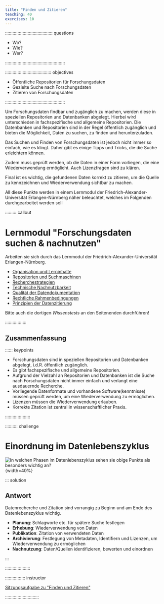 ```yaml
---
title: "Finden und Zitieren"
teaching: 40
exercises: 10
---
```


:::::::::::::::::::::::::::::::::::::: questions 

- Wo?
- Wie?
- Wer?

::::::::::::::::::::::::::::::::::::::::::::::::

::::::::::::::::::::::::::::::::::::: objectives

- Öffentliche Repositorien für Forschungsdaten
- Gezielte Suche nach Forschungsdaten
- Zitieren von Forschungsdaten

::::::::::::::::::::::::::::::::::::::::::::::::

Um Forschungsdaten findbar und zugänglich zu machen, werden diese in speziellen Repositorien und Datenbanken abgelegt.
Hierbei wird unterschieden in fachspezifische und allgemeine Repositorien.
Die Datenbanken und Repositorien sind in der Regel öffentlich zugänglich und bieten die Möglichkeit, Daten zu suchen, zu finden und herunterzuladen.

Das Suchen und Finden von Forschungsdaten ist jedoch nicht immer so einfach, wie es klingt.
Daher gibt es einige Tipps und Tricks, die die Suche erleichtern können.

Zudem muss geprüft werden, ob die Daten in einer Form vorliegen, die eine Wiederverwendung ermöglicht. Auch Lizenzfragen sind zu klären.

Final ist es wichtig, die gefundenen Daten korrekt zu zitieren, um die Quelle zu kennzeichnen und Wiederverwendung sichtbar zu machen.


All diese Punkte werden in einem Lernmodul der Friedrich-Alexander-Universität Erlangen-Nürnberg näher beleuchtet, welches im Folgenden durchgearbeitet werden soll

::::::::: callout

# Lernmodul "Forschungsdaten suchen & nachnutzen"

Arbeiten sie sich durch das Lernmodul der Friedrich-Alexander-Universität Erlangen-Nürnberg.

- [Organisation und Lerninhalte](https://www.studon.fau.de/pg709111_2994018.html)
- [Repositorien und Suchmaschinen](https://www.studon.fau.de/pg560777_2994018.html)
- [Recherchestrategien](https://www.studon.fau.de/pg560779_2994018.html)
- [Technische Nachnutzbarkeit](https://www.studon.fau.de/pg560785_2994018.html)
- [Qualität der Datendokumentation](https://www.studon.fau.de/pg560784_2994018.html)
- [Rechtliche Rahmenbedingungen](https://www.studon.fau.de/pg560788_2994018.html)
- [Prinzipien der Datenzitierung](https://www.studon.fau.de/pg560787_2994018.html)

Bitte auch die dortigen *Wissenstests* an den Seitenenden durchführen!

:::::::::::::::::



## Zusammenfassung

:::::: keypoints

- Forschungsdaten sind in speziellen Repositorien und Datenbanken abgelegt, i.d.R. öffentlich zugänglich.
- Es gibt fachspezifische und allgemeine Repositorien.
- Aufgrund der Vielzahl an Repositorien und Datenbanken ist die Suche nach Forschungsdaten nicht immer einfach und verlangt eine ausdauernde Recherche.
- Vorliegende Datenformate und vorhandene Software(kenntnisse) müssen geprüft werden, um eine Wiederverwendung zu ermöglichen.
- Lizenzen müssen die Wiederverwendung erlauben.
- Korrekte Zitation ist zentral in wissenschaftlicher Praxis.

::::::::::::::::::::


:::::::::: challenge

# Einordnung im Datenlebenszyklus

![*In welchen Phasen im Datenlebenszyklus sehen sie obige Punkte als besonders wichtig an?*](https://uni-tuebingen.de/fileadmin/_processed_/6/b/csm_FDM_Lebenszyklus_d1353825c4.png){width=40%}


::: solution

## Antwort

Datenrecherche und Zitation sind vorrangig zu Beginn und am Ende des Datenlebenszyklus wichtig.

- **Planung**: Schlagworte etc. für spätere Suche festlegen
- **Erhebung**: Wiederverwendung von Daten
- **Publikation**: Zitation von verwendeten Daten
- **Archivierung**: Festlegung von Metadaten, Identifiern und Lizenzen, um Wiederverwendung zu ermöglichen
- **Nachnutzung**: Daten/Quellen identifizieren, bewerten und einordnen

:::

::::::::::::::::::::



:::::::::::::::: instructor

[Sitzungsaufgabe zu "Finden und Zitieren"](Aufgabe-Finden-und-Zitieren.md)

:::::::::::::::::::::::::::
